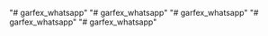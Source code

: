 "# garfex_whatsapp" 
"# garfex_whatsapp" 
"# garfex_whatsapp" 
"# garfex_whatsapp" 
"# garfex_whatsapp" 
